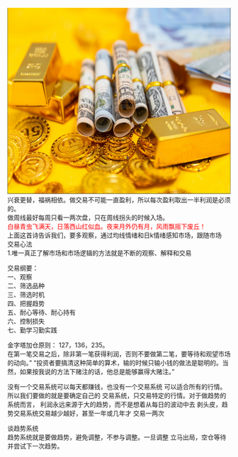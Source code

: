 <img src="images/gold.PNG" style="height:420px;width:100%;"></img>
兴衰更替，福祸相依。做交易不可能一直盈利，所以每次盈利取出一半利润是必须的。  
做周线最好每周只看一两次盘，只在周线拐头的时候入场。    
<font color="red">白昼青虫飞满天，日落西山红似血。夜来月外仍有月，风雨飘摇下废丘！</font>  
上面这首诗告诉我们，要多观察，通过均线情绪和日k情绪感知市场，跟随市场  
交易心法  
1.唯一真正了解市场和市场逻辑的方法就是不断的观察、解释和交易  

交易纲要：  
一、观察  
二、筛选品种  
三、筛选时机  
四、把握趋势  
五、耐心等待、耐心持有  
六、控制损失  
七、勤学习勤实践

金字塔加仓原则：
127，136，235。  
在第一笔交易之后，除非第一笔获得利润，否则不要做第二笔，要等待和观望市场的动向。”
“投资者要搞清这种简单的算术，输的时候只输小钱的做法是聪明的。当然，如果按我说的方法下赌注的话，他总是能够赢得大赌注。”


没有一个交易系统可以每天都赚钱，也没有一个交易系统
可以适合所有的行情。所以我们要做的就是要确定自己的
交易系统，只交易特定的行情。对于做趋势的系统而言，
利润永远来源于大的趋势，而不是想着从每日的波动中去
剥头皮，趋势交易系统交易越少越好，甚至一年或几年才
交易一两次  

谈趋势系统  
趋势系统就是要做趋势，避免调整，不参与调整。一旦调整
立马出局，空仓等待并尝试下一次趋势。  
